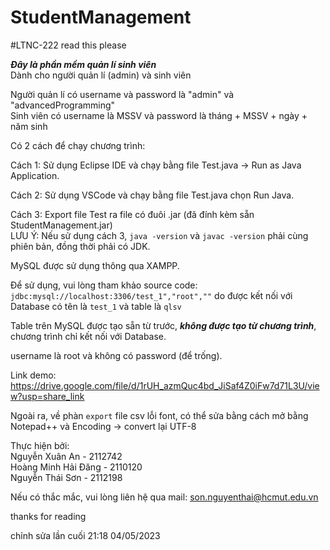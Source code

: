 # StudentManagement
#LTNC-222
read this please  

***Đây là phần mềm quản lí sinh viên***  
Dành cho người quản lí (admin) và sinh viên  

Người quản lí có username và password là "admin" và "advancedProgramming"  
Sinh viên có username là MSSV và password là tháng + MSSV + ngày + năm sinh  

Có 2 cách để chạy chương trình:  

Cách 1: Sử dụng Eclipse IDE và chạy bằng file Test.java -> Run as Java Application.  

Cách 2: Sử dụng VSCode và chạy bằng file Test.java chọn Run Java.

Cách 3: Export file Test ra file có đuôi .jar (đã đính kèm sẵn StudentManagement.jar)  
LƯU Ý: Nếu sử dụng cách 3, `java -version` và `javac -version` phải cùng phiên bản, đồng thời phải có JDK.  

MySQL được sử dụng thông qua XAMPP.  

Để sử dụng, vui lòng tham khảo source code: `jdbc:mysql://localhost:3306/test_1","root",""` do được kết nối với Database có tên là `test_1` và table là `qlsv`  

Table trên MySQL được tạo sẵn từ trước, ***không được tạo từ chương trình***, chương trình chỉ kết nối với Database. 

username là root và không có password (để trống).  

Link demo: https://drive.google.com/file/d/1rUH_azmQuc4bd_JiSaf4Z0iFw7d71L3U/view?usp=share_link  

Ngoài ra, về phàn `export` file csv lỗi font, có thể sửa bằng cách mở bằng Notepad++ và Encoding -> convert lại UTF-8  

Thực hiện bởi:  
Nguyễn Xuân An - 2112742  
Hoàng Minh Hải Đăng - 2110120  
Nguyễn Thái Sơn - 2112198  

Nếu có thắc mắc, vui lòng liên hệ qua mail: <son.nguyenthai@hcmut.edu.vn>  

thanks for reading  

chỉnh sửa lần cuối 21:18 04/05/2023

